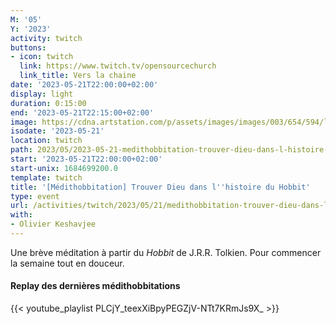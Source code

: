 ```yaml
---
M: '05'
Y: '2023'
activity: twitch
buttons:
- icon: twitch
  link: https://www.twitch.tv/opensourcechurch
  link_title: Vers la chaine
date: '2023-05-21T22:00:00+02:00'
display: light
duration: 0:15:00
end: '2023-05-21T22:15:00+02:00'
image: https://cdna.artstation.com/p/assets/images/images/003/654/594/large/sam-robberechts-finalrender1.jpg
isodate: '2023-05-21'
location: twitch
path: 2023/05/2023-05-21-medithobbitation-trouver-dieu-dans-l-histoire-du-hobbit.md
start: '2023-05-21T22:00:00+02:00'
start-unix: 1684699200.0
template: twitch
title: '[Médithobbitation] Trouver Dieu dans l''histoire du Hobbit'
type: event
url: /activities/twitch/2023/05/21/medithobbitation-trouver-dieu-dans-l-histoire-du-hobbit
with:
- Olivier Keshavjee
---
```

Une brève méditation à partir du *Hobbit* de J.R.R. Tolkien. Pour commencer la semaine tout en douceur.



#### Replay des dernières médithobbitations

{{< youtube_playlist PLCjY_teexXiBpyPEGZjV-NTt7KRmJs9X_ >}}